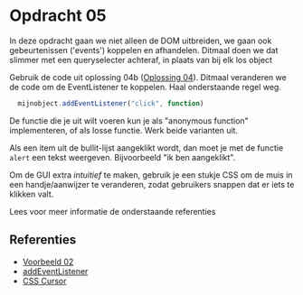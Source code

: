# Opdracht 05
In deze opdracht gaan we niet alleen de DOM uitbreiden, we gaan ook gebeurtenissen ('events') koppelen en 
afhandelen. Ditmaal doen we dat slimmer met een queryselecter achteraf, in plaats van bij elk los object

Gebruik de code uit oplossing 04b ([Oplossing 04](../../solutions/opdracht04)). Ditmaal veranderen we de
code om de EventListener te koppelen. Haal onderstaande regel weg.
```javascript
  mijnobject.addEventListener("click", function)
```

De functie die je uit wilt voeren kun je als "anonymous function" implementeren, of als losse functie. Werk beide
varianten uit. 

Als een item uit de bullit-lijst aangeklikt wordt, dan moet je met de functie `alert` een tekst weergeven. Bijvoorbeeld
"ik ben aangeklikt".

Om de GUI extra *intuitief* te maken, gebruik je een stukje CSS om de muis in een handje/aanwijzer te veranderen,
zodat gebruikers snappen dat er iets te klikken valt.

Lees voor meer informatie de onderstaande referenties

## Referenties
  * [Voorbeeld 02](../../examples/Fase02/README.md)
  * [addEventListener](https://developer.mozilla.org/en-US/docs/Web/API/EventTarget/addEventListener)
  * [CSS Cursor](https://www.w3schools.com/cssref/pr_class_cursor.asp)